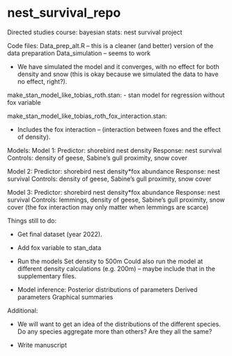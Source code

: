 # nest_survival_repo
Directed studies course: bayesian stats: nest survival project


Code files:
Data_prep_alt.R – this is a cleaner (and better) version of the data preparation
Data_simulation – seems to work
-	We have simulated the model and it converges, with no effect for both density and snow (this is okay because we simulated the data to have no effect, right?).
  
make_stan_model_like_tobias_roth.stan: - stan model for regression without fox variable

make_stan_model_like_tobias_roth_fox_interaction.stan:
-	Includes the fox interaction – (interaction between foxes and the effect of density).



Models:
Model 1:
Predictor: shorebird nest density
Response: nest survival
Controls: density of geese, Sabine’s gull proximity, snow cover

Model 2:
Predictor: shorebird nest density*fox abundance
Response: nest survival
Controls: density of geese, Sabine’s gull proximity, snow cover

Model 3:
Predictor: shorebird nest density*fox abundance
Response: nest survival
Controls: lemmings, density of geese, Sabine’s gull proximity, snow cover
(the fox interaction may only matter when lemmings are scarce)



Things still to do:
-	Get final dataset (year 2022).
  
-	Add fox variable to stan_data
  
-	Run the models
  Set density to 500m
  Could also run the model at different density calculations (e.g. 200m) – maybe include that in the supplementary files.
 	
-	Model inference:
  Posterior distributions of parameters
  Derived parameters
  Graphical summaries

Additional: 	
- We will want to get an idea of the distributions of the different species. Do any species aggregate more than others? Are they all the same?
 	
-	Write manuscript




